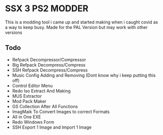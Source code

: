 
# SSX 3 PS2 MODDER

This is a modding tool i came up and started making when i caught covid as a way to keep busy. Made for the PAL Version but may work with other versions


## Todo

- Refpack Decompressor/Compressor
- Big Refpack Decompress/Compress
- SSH Refpack Decompress/Compress
- Music Config Adding and Removing (Dont know why i keep putting this off)
- Control Editor Menu
- Redo Iso Extract And Making
- MUS Extractor
- Mod Pack Maker
- GS Collection After All Functions
- ImagMaik To Convert Images to correct Formats
- All in One EXE
- Redo Windows Form
- SSH Export 1 Image and Import 1 Image

